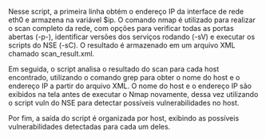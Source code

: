 Nesse script, a primeira linha obtém o endereço IP da interface de rede eth0 e armazena na variável $ip. O comando nmap é utilizado para realizar o scan completo da rede, com opções para verificar todas as portas abertas (-p-), identificar versões dos serviços rodando (-sV) e executar os scripts do NSE (-sC). O resultado é armazenado em um arquivo XML chamado scan_result.xml.

Em seguida, o script analisa o resultado do scan para cada host encontrado, utilizando o comando grep para obter o nome do host e o endereço IP a partir do arquivo XML. O nome do host e o endereço IP são exibidos na tela antes de executar o Nmap novamente, dessa vez utilizando o script vuln do NSE para detectar possíveis vulnerabilidades no host.

Por fim, a saída do script é organizada por host, exibindo as possíveis vulnerabilidades detectadas para cada um deles.
